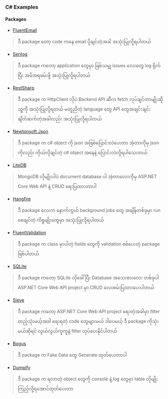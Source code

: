 ### C# Examples

#### Packages

- [FluentEmail](https://github.com/sannlynnhtun-coding/Packages.FluentEmailExample)
> ဒီ package တော့ code ကနေ email ပို့ချင်တဲ့အခါ အသုံးပြုလို့ရပါတယ်

- [Serilog](https://github.com/sannlynnhtun-coding/Packages.SerilogExample)
> ဒီ package ကတော့ application တွေမှာ ဖြစ်သမျှ issues လေးတွေ log ရိုက်ပြီး အမိအရဖမ်းဖို့ အသုံးပြုလို့ရပါတယ်

- [RestSharp](https://github.com/sannlynnhtun-coding/Packages.RestSharpExample)
> ဒီ package က HttpClient လိုပဲ Backend API ဆီက fetch လုပ်ချင်တာမျိုးဆို သူ့ကို အသုံးပြုလို့ရတယ် မတူညီတဲ့ language တွေ API တွေအချင်းချင်း ချိတ်ဆက်တဲ့အခါလည်း အသုံးပြုလို့ရပါတယ်

- [Newtonsoft.Json](https://github.com/sannlynnhtun-coding/Packages.NewtonsoftJsonExample)
> ဒီ package က c# object ကို json အဖြစ်ပြောင်းလဲပေးတာ အဲ့တာကိုမှ json ကိုလည်း ကိုယ်လိုချင်တဲ့ c# object အနေနဲ့ ပြောင်းလဲလို့ရပါသေးတယ်

- [LiteDB](https://github.com/sannlynnhtun-coding/DotNet8WebApi.LiteDbSample)
> MongoDB လိုမျိုးပါပဲ document database ပါ အဲ့တာလေးကိုမှ 
ASP.NET Core Web API နဲ့ CRUD ရေးပြထားတာပါ

- [Hangfire](https://github.com/sannlynnhtun-coding/DotNet8WebApi.HangfireApp)
> ဒီ package လေးက နောက်ကွယ် background jobs တွေ အချိန်တစ်ခုမှာ run စေချင်တဲ့ ကိစ္စမျိုးတွေမှာ အသုံးပြုလို့ရပါတယ်

- [FluentValidation](https://github.com/sannlynnhtun-coding/Packages.FluentValidationExample)
> ဒီ package က class မှာပါတဲ့ fields တွေကို validation စစ်ပေးတဲ့ package ဖြစ်ပါတယ်

- [SQLite](https://github.com/sannlynnhtun-coding/DotNet8WebApi.SqliteSample)
> ဒီ package ကတော့ SQLite လိုခေါ်ပြီး Database အသေးစားလေး တစ်ခုပါ 
ASP.NET Core Web API project မှာ CRUD လေးစမ်းပြထားပေးပါတယ်

- [Sieve](https://github.com/sannlynnhtun-coding/DotNet7.FilterSortingPagingUsingSieve)
> ဒီ package ကတော့ ASP.NET Core Web API project ရေးတဲ့အခါမှာ
filter ထည့်သုံးမယ့်အခါ ရေးရတဲ့ code တွေများမယ် ဒါပေမယ့် ဒီ package ကိုသုံးမယ်ဆိုရင် လွယ်လွယ်ကူကူနဲ့ filter လုပ်ပေးနိုင်ပါတယ်

- [Bogus](https://github.com/sannlynnhtun-coding/Packages.BogusExample)
> ဒီ package က Fake Data တွေ Generate ထုတ်ပေးတာပါ

- [Dumpify](https://github.com/sannlynnhtun-coding/Packages.DumpifyExample)
> ဒီ package က ရလာတဲ့ object တွေကို console နဲ့ log တွေမှာ table လိုမျိုး ကြည့်လို့ရအောင်ထုတ်ပေးတာ 
 


